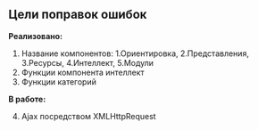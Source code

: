 ## Цели поправок ошибок

**Реализовано:**

1. Название компонентов: 1.Ориентировка, 2.Представления, 3.Ресурсы, 4.Интеллект, 5.Модули
2. Функции компонента интеллект
3. Функции категорий

**В работе:**

4. Ajax посредством XMLHttpRequest